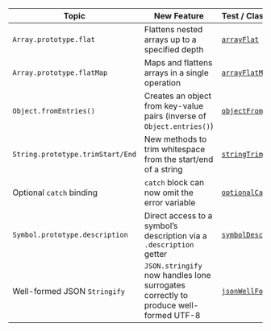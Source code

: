 | Topic                            | New Feature                                                                         | Test / Class Example                                       |
|----------------------------------|-------------------------------------------------------------------------------------|------------------------------------------------------------|
| `Array.prototype.flat`           | Flattens nested arrays up to a specified depth                                      | [`arrayFlat`](features/arrayFlat.js)                       |
| `Array.prototype.flatMap`        | Maps and flattens arrays in a single operation                                      | [`arrayFlatMap`](features/arrayFlatMap.js)                 |
| `Object.fromEntries()`           | Creates an object from key-value pairs (inverse of `Object.entries()`)              | [`objectFromEntries`](features/objectFromEntries.js)       |
| `String.prototype.trimStart/End` | New methods to trim whitespace from the start/end of a string                       | [`stringTrim`](features/stringTrim.js)                     |
| Optional `catch` binding         | `catch` block can now omit the error variable                                       | [`optionalCatchBinding`](features/optionalCatchBinding.js) |
| `Symbol.prototype.description`   | Direct access to a symbol’s description via a `.description` getter                 | [`symbolDescription`](features/symbolDescription.js)       |
| Well-formed JSON `Stringify`     | `JSON.stringify` now handles lone surrogates correctly to produce well-formed UTF-8 | [`jsonWellFormed`](features/jsonWellFormed.js)             |
